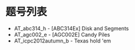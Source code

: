 # 题号列表

- AT_abc314_h - [ABC314Ex] Disk and Segments
- AT_agc002_e - [AGC002E] Candy Piles
- AT_icpc2012autumn_b - Texas hold &#39;em
